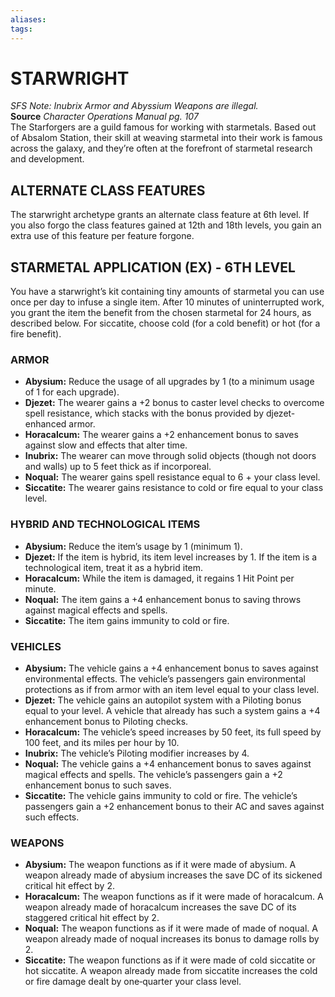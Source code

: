 ```yaml
---
aliases: 
tags: 
---
```

# STARWRIGHT

_SFS Note: Inubrix Armor and Abyssium Weapons are illegal._  
**Source** _Character Operations Manual pg. 107_  
The Starforgers are a guild famous for working with starmetals. Based out of Absalom Station, their skill at weaving starmetal into their work is famous across the galaxy, and they’re often at the forefront of starmetal research and development.  

## ALTERNATE CLASS FEATURES

The starwright archetype grants an alternate class feature at 6th level. If you also forgo the class features gained at 12th and 18th levels, you gain an extra use of this feature per feature forgone.  

## STARMETAL APPLICATION (EX) - 6TH LEVEL

You have a starwright’s kit containing tiny amounts of starmetal you can use once per day to infuse a single item. After 10 minutes of uninterrupted work, you grant the item the benefit from the chosen starmetal for 24 hours, as described below. For siccatite, choose cold (for a cold benefit) or hot (for a fire benefit).

### ARMOR

-   **Abysium:** Reduce the usage of all upgrades by 1 (to a minimum usage of 1 for each upgrade).
-   **Djezet:** The wearer gains a +2 bonus to caster level checks to overcome spell resistance, which stacks with the bonus provided by djezet-enhanced armor.
-   **Horacalcum:** The wearer gains a +2 enhancement bonus to saves against slow and effects that alter time.
-   **Inubrix:** The wearer can move through solid objects (though not doors and walls) up to 5 feet thick as if incorporeal.
-   **Noqual:** The wearer gains spell resistance equal to 6 + your class level.
-   **Siccatite:** The wearer gains resistance to cold or fire equal to your class level.

### HYBRID AND TECHNOLOGICAL ITEMS

-   **Abysium:** Reduce the item’s usage by 1 (minimum 1).
-   **Djezet:** If the item is hybrid, its item level increases by 1. If the item is a technological item, treat it as a hybrid item.
-   **Horacalcum:** While the item is damaged, it regains 1 Hit Point per minute.
-   **Noqual:** The item gains a +4 enhancement bonus to saving throws against magical effects and spells.
-   **Siccatite:** The item gains immunity to cold or fire.

### VEHICLES

-   **Abysium:** The vehicle gains a +4 enhancement bonus to saves against environmental effects. The vehicle’s passengers gain environmental protections as if from armor with an item level equal to your class level.
-   **Djezet:** The vehicle gains an autopilot system with a Piloting bonus equal to your level. A vehicle that already has such a system gains a +4 enhancement bonus to Piloting checks.
-   **Horacalcum:** The vehicle’s speed increases by 50 feet, its full speed by 100 feet, and its miles per hour by 10.
-   **Inubrix:** The vehicle’s Piloting modifier increases by 4.
-   **Noqual:** The vehicle gains a +4 enhancement bonus to saves against magical effects and spells. The vehicle’s passengers gain a +2 enhancement bonus to such saves.
-   **Siccatite:** The vehicle gains immunity to cold or fire. The vehicle’s passengers gain a +2 enhancement bonus to their AC and saves against such effects.

### WEAPONS

-   **Abysium:** The weapon functions as if it were made of abysium. A weapon already made of abysium increases the save DC of its sickened critical hit effect by 2.
-   **Horacalcum:** The weapon functions as if it were made of horacalcum. A weapon already made of horacalcum increases the save DC of its staggered critical hit effect by 2.
-   **Noqual:** The weapon functions as if it were made of made of noqual. A weapon already made of noqual increases its bonus to damage rolls by 2.
-   **Siccatite:** The weapon functions as if it were made of cold siccatite or hot siccatite. A weapon already made from siccatite increases the cold or fire damage dealt by one‑quarter your class level.